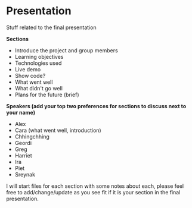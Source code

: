 # Presentation
Stuff related to the final presentation

**Sections**
- Introduce the project and group members
- Learning objectives
- Technologies used
- Live demo
- Show code?
- What went well
- What didn't go well
- Plans for the future (brief)

**Speakers (add your top two preferences for sections to discuss next to your name)**
- Alex
- Cara (what went well, introduction)
- Chhingchhing
- Geordi
- Greg
- Harriet
- Ira
- Piet
- Sreynak

I will start files for each section with some notes about each, please feel free to add/change/update as you see fit if it is your section in the final presentation.
